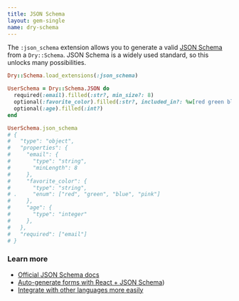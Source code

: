 ```yaml
---
title: JSON Schema
layout: gem-single
name: dry-schema
---
```


The `:json_schema` extension allows you to generate a valid [JSON Schema](https://json-schema.org/) from a `Dry::Schema`. JSON Schema is a widely used standard, so this unlocks many possibilities.

```ruby
Dry::Schema.load_extensions(:json_schema)

UserSchema = Dry::Schema.JSON do
  required(:email).filled(:str?, min_size?: 8)
  optional(:favorite_color).filled(:str?, included_in?: %w[red green blue pink])
  optional(:age).filled(:int?)
end

UserSchema.json_schema 
# {
#   "type": "object",
#   "properties": {
#     "email": {
#       "type": "string",
#       "minLength": 8
#     },
#     "favorite_color": {
#       "type": "string",
# .     "enum": ["red", "green", "blue", "pink"]
#     },
#     "age": {
#       "type": "integer"
#     },
#   },
#   "required": ["email"] 
# }
```

### Learn more

- [Official JSON Schema docs](https://json-schema.org/)
- [Auto-generate forms with React + JSON Schema](https://github.com/rjsf-team/react-jsonschema-form))
- [Integrate with other languages more easily](https://json-schema.org/implementations.html)

